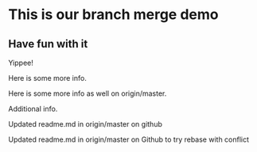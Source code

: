# This is our branch merge demo 

## Have fun with it 

Yippee! 

Here is some more info.

Here is some more info as well on origin/master.

Additional info.

Updated readme.md in origin/master on github

Updated readme.md in origin/master on Github to try rebase with conflict
